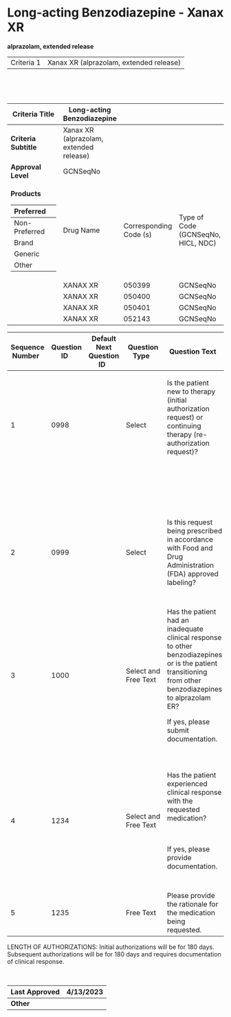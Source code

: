 # Long-acting Benzodiazepine - Xanax XR  

**alprazolam, extended release**

|            |                                         |
| ---------- | --------------------------------------- |
| Criteria 1 | Xanax XR (alprazolam, extended release) |

   

  

<table>
<thead>
<tr class="header">
<th><strong>Criteria Title</strong></th>
<th>Long-acting Benzodiazepine</th>
<th></th>
<th></th>
</tr>
</thead>
<tbody>
<tr class="odd">
<td><strong>Criteria Subtitle</strong></td>
<td>Xanax XR (alprazolam, extended release)</td>
<td></td>
<td></td>
</tr>
<tr class="even">
<td><strong>Approval Level</strong></td>
<td>GCNSeqNo</td>
<td></td>
<td></td>
</tr>
<tr class="odd">
<td><p><strong>Products</strong></p>
<table>
<thead>
<tr class="header">
<th>Preferred</th>
<th></th>
</tr>
</thead>
<tbody>
<tr class="odd">
<td>Non-Preferred</td>
<td></td>
</tr>
<tr class="even">
<td>Brand</td>
<td></td>
</tr>
<tr class="odd">
<td>Generic</td>
<td></td>
</tr>
<tr class="even">
<td>Other</td>
<td></td>
</tr>
</tbody>
</table></td>
<td>Drug Name</td>
<td>Corresponding Code (s)</td>
<td>Type of Code (GCNSeqNo, HICL, NDC)</td>
</tr>
<tr class="even">
<td></td>
<td>XANAX XR</td>
<td>050399</td>
<td>GCNSeqNo</td>
</tr>
<tr class="odd">
<td></td>
<td>XANAX XR</td>
<td>050400</td>
<td>GCNSeqNo</td>
</tr>
<tr class="even">
<td></td>
<td>XANAX XR</td>
<td>050401</td>
<td>GCNSeqNo</td>
</tr>
<tr class="odd">
<td></td>
<td>XANAX XR</td>
<td>052143</td>
<td>GCNSeqNo</td>
</tr>
</tbody>
</table>

<table>
<thead>
<tr class="header">
<th><strong>Sequence Number</strong>  </th>
<th><strong>Question ID</strong>  </th>
<th><strong>Default Next Question ID</strong>  </th>
<th><strong>Question Type</strong>  </th>
<th><strong>Question Text</strong>  </th>
<th><strong>Choice Text</strong>  </th>
<th><strong>Next Question ID</strong>  </th>
</tr>
</thead>
<tbody>
<tr class="odd">
<td>1  </td>
<td>0998</td>
<td>  </td>
<td>Select   </td>
<td><p>Is the patient new to therapy (initial authorization request) or continuing therapy (re-authorization request)?   </p>
<p>   </p></td>
<td>New Start (initial authorization request)   </td>
<td>0999</td>
</tr>
<tr class="even">
<td></td>
<td></td>
<td></td>
<td></td>
<td></td>
<td>Continuation (re-authorization request)   </td>
<td>1234</td>
</tr>
<tr class="odd">
<td>2</td>
<td>0999</td>
<td></td>
<td>Select  </td>
<td>Is this request being prescribed in accordance with Food and Drug Administration (FDA) approved labeling?   </td>
<td>Y  </td>
<td>1000</td>
</tr>
<tr class="even">
<td></td>
<td></td>
<td></td>
<td></td>
<td></td>
<td>N  </td>
<td>1235  </td>
</tr>
<tr class="odd">
<td>3  </td>
<td>1000 </td>
<td>  </td>
<td>Select and Free Text</td>
<td><p>Has the patient had an inadequate clinical response to other benzodiazepines or is the patient transitioning from other benzodiazepines to alprazolam ER? </p>
<p>If yes, please submit documentation.</p></td>
<td>Y  </td>
<td>END (Pending Manual Review)</td>
</tr>
<tr class="even">
<td></td>
<td></td>
<td></td>
<td></td>
<td></td>
<td>N  </td>
<td>1235 </td>
</tr>
<tr class="odd">
<td>4 </td>
<td>1234 </td>
<td> </td>
<td>Select and Free Text </td>
<td><p>Has the patient experienced clinical response with the requested medication?  </p>
<p> </p>
<p>If yes, please provide documentation.  </p></td>
<td>Y  </td>
<td>END (Pending Manual Review)</td>
</tr>
<tr class="even">
<td></td>
<td></td>
<td></td>
<td></td>
<td></td>
<td>N  </td>
<td>1235 </td>
</tr>
<tr class="odd">
<td>5 </td>
<td>1235 </td>
<td> </td>
<td>Free Text </td>
<td>Please provide the rationale for the medication being requested.  </td>
<td>END (Pending Manual Review)</td>
<td></td>
</tr>
</tbody>
</table>

LENGTH OF AUTHORIZATIONS: Initial authorizations will be for 180 days.
Subsequent authorizations will be for 180 days and requires
documentation of clinical response. 

 

| **Last Approved** | 4/13/2023 |
| ----------------- | --------- |
| **Other**         |           |

